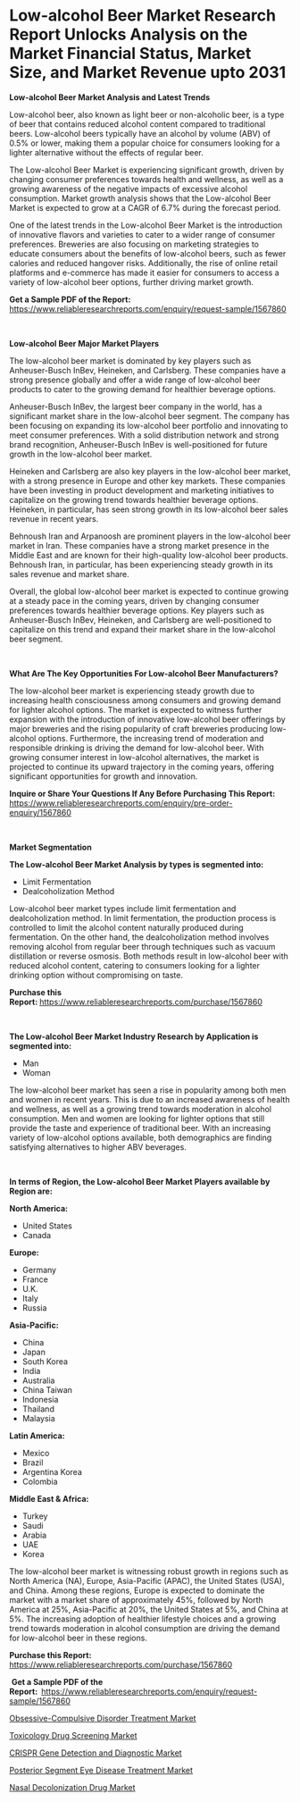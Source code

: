 <p><h1>Low-alcohol Beer Market Research Report Unlocks Analysis on the Market Financial Status, Market Size, and Market Revenue upto 2031</h1></p><p><strong>Low-alcohol Beer Market Analysis and Latest Trends</strong></p>
<p><p>Low-alcohol beer, also known as light beer or non-alcoholic beer, is a type of beer that contains reduced alcohol content compared to traditional beers. Low-alcohol beers typically have an alcohol by volume (ABV) of 0.5% or lower, making them a popular choice for consumers looking for a lighter alternative without the effects of regular beer.</p><p>The Low-alcohol Beer Market is experiencing significant growth, driven by changing consumer preferences towards health and wellness, as well as a growing awareness of the negative impacts of excessive alcohol consumption. Market growth analysis shows that the Low-alcohol Beer Market is expected to grow at a CAGR of 6.7% during the forecast period.</p><p>One of the latest trends in the Low-alcohol Beer Market is the introduction of innovative flavors and varieties to cater to a wider range of consumer preferences. Breweries are also focusing on marketing strategies to educate consumers about the benefits of low-alcohol beers, such as fewer calories and reduced hangover risks. Additionally, the rise of online retail platforms and e-commerce has made it easier for consumers to access a variety of low-alcohol beer options, further driving market growth.</p></p>
<p><strong>Get a Sample PDF of the Report:&nbsp;</strong> <a href="https://www.reliableresearchreports.com/enquiry/request-sample/1567860">https://www.reliableresearchreports.com/enquiry/request-sample/1567860</a></p>
<p>&nbsp;</p>
<p><strong>Low-alcohol Beer Major Market Players</strong></p>
<p><p>The low-alcohol beer market is dominated by key players such as Anheuser-Busch InBev, Heineken, and Carlsberg. These companies have a strong presence globally and offer a wide range of low-alcohol beer products to cater to the growing demand for healthier beverage options.</p><p>Anheuser-Busch InBev, the largest beer company in the world, has a significant market share in the low-alcohol beer segment. The company has been focusing on expanding its low-alcohol beer portfolio and innovating to meet consumer preferences. With a solid distribution network and strong brand recognition, Anheuser-Busch InBev is well-positioned for future growth in the low-alcohol beer market.</p><p>Heineken and Carlsberg are also key players in the low-alcohol beer market, with a strong presence in Europe and other key markets. These companies have been investing in product development and marketing initiatives to capitalize on the growing trend towards healthier beverage options. Heineken, in particular, has seen strong growth in its low-alcohol beer sales revenue in recent years.</p><p>Behnoush Iran and Arpanoosh are prominent players in the low-alcohol beer market in Iran. These companies have a strong market presence in the Middle East and are known for their high-quality low-alcohol beer products. Behnoush Iran, in particular, has been experiencing steady growth in its sales revenue and market share.</p><p>Overall, the global low-alcohol beer market is expected to continue growing at a steady pace in the coming years, driven by changing consumer preferences towards healthier beverage options. Key players such as Anheuser-Busch InBev, Heineken, and Carlsberg are well-positioned to capitalize on this trend and expand their market share in the low-alcohol beer segment.</p></p>
<p>&nbsp;</p>
<p><strong>What Are The Key Opportunities For Low-alcohol Beer Manufacturers?</strong></p>
<p><p>The low-alcohol beer market is experiencing steady growth due to increasing health consciousness among consumers and growing demand for lighter alcohol options. The market is expected to witness further expansion with the introduction of innovative low-alcohol beer offerings by major breweries and the rising popularity of craft breweries producing low-alcohol options. Furthermore, the increasing trend of moderation and responsible drinking is driving the demand for low-alcohol beer. With growing consumer interest in low-alcohol alternatives, the market is projected to continue its upward trajectory in the coming years, offering significant opportunities for growth and innovation.</p></p>
<p><strong>Inquire or Share Your Questions If Any Before Purchasing This Report:</strong> <a href="https://www.reliableresearchreports.com/enquiry/pre-order-enquiry/1567860">https://www.reliableresearchreports.com/enquiry/pre-order-enquiry/1567860</a></p>
<p>&nbsp;</p>
<p><strong>Market Segmentation</strong></p>
<p><strong>The Low-alcohol Beer Market Analysis by types is segmented into:</strong></p>
<p><ul><li>Limit Fermentation</li><li>Dealcoholization Method</li></ul></p>
<p><p>Low-alcohol beer market types include limit fermentation and dealcoholization method. In limit fermentation, the production process is controlled to limit the alcohol content naturally produced during fermentation. On the other hand, the dealcoholization method involves removing alcohol from regular beer through techniques such as vacuum distillation or reverse osmosis. Both methods result in low-alcohol beer with reduced alcohol content, catering to consumers looking for a lighter drinking option without compromising on taste.</p></p>
<p><strong>Purchase this Report:&nbsp;</strong><a href="https://www.reliableresearchreports.com/purchase/1567860">https://www.reliableresearchreports.com/purchase/1567860</a></p>
<p>&nbsp;</p>
<p><strong>The Low-alcohol Beer Market Industry Research by Application is segmented into:</strong></p>
<p><ul><li>Man</li><li>Woman</li></ul></p>
<p><p>The low-alcohol beer market has seen a rise in popularity among both men and women in recent years. This is due to an increased awareness of health and wellness, as well as a growing trend towards moderation in alcohol consumption. Men and women are looking for lighter options that still provide the taste and experience of traditional beer. With an increasing variety of low-alcohol options available, both demographics are finding satisfying alternatives to higher ABV beverages.</p></p>
<p>&nbsp;</p>
<p><strong>In terms of Region, the Low-alcohol Beer Market Players available by Region are:</strong></p>
<p>
    <p> <strong> North America: </strong>
        <ul>
            <li>United States</li>
            <li>Canada</li>
        </ul>
        </p> 
    <p> <strong> Europe: </strong>
        <ul>
            <li>Germany</li>
            <li>France</li>
            <li>U.K.</li>
            <li>Italy</li>
            <li>Russia</li>
        </ul>
        </p> 
    <p> <strong> Asia-Pacific: </strong>
        <ul>
            <li>China</li>
            <li>Japan</li>
            <li>South Korea</li>
            <li>India</li>
            <li>Australia</li>
            <li>China Taiwan</li>
            <li>Indonesia</li>
            <li>Thailand</li>
            <li>Malaysia</li>
        </ul>
        </p> 
    <p> <strong> Latin America: </strong>
        <ul>
            <li>Mexico</li>
            <li>Brazil</li>
            <li>Argentina Korea</li>
            <li>Colombia</li>
        </ul>
        </p> 
    <p> <strong> Middle East & Africa: </strong>
        <ul>
            <li>Turkey</li>
            <li>Saudi</li>
            <li>Arabia</li>
            <li>UAE</li>
            <li>Korea</li>
        </ul>
    </p>
    </p>
<p><p>The low-alcohol beer market is witnessing robust growth in regions such as North America (NA), Europe, Asia-Pacific (APAC), the United States (USA), and China. Among these regions, Europe is expected to dominate the market with a market share of approximately 45%, followed by North America at 25%, Asia-Pacific at 20%, the United States at 5%, and China at 5%. The increasing adoption of healthier lifestyle choices and a growing trend towards moderation in alcohol consumption are driving the demand for low-alcohol beer in these regions.</p></p>
<p><strong>Purchase this Report: </strong><a href="https://www.reliableresearchreports.com/purchase/1567860">https://www.reliableresearchreports.com/purchase/1567860</a></p>
<p>&nbsp;<strong>Get a Sample PDF of the Report:&nbsp;&nbsp;</strong><a href="https://www.reliableresearchreports.com/enquiry/request-sample/1567860">https://www.reliableresearchreports.com/enquiry/request-sample/1567860</a></p>
<p><strong></strong></p>
<p><p><a href="https://medium.com/@zoerees777/obsessive-compulsive-disorder-treatment-market-comprehensive-assessment-by-type-application-and-610277bc3724">Obsessive-Compulsive Disorder Treatment Market</a></p><p><a href="https://medium.com/@peggiemertz/toxicology-drug-screening-market-insights-into-market-cagr-market-trends-and-growth-strategies-2a9ef6293882">Toxicology Drug Screening Market</a></p><p><a href="https://medium.com/p/95346faae530/edit">CRISPR Gene Detection and Diagnostic Market</a></p><p><a href="https://medium.com/p/36985acd063b/edit">Posterior Segment Eye Disease Treatment Market</a></p><p><a href="https://medium.com/p/50889f068fe2/edit">Nasal Decolonization Drug Market</a></p></p>
